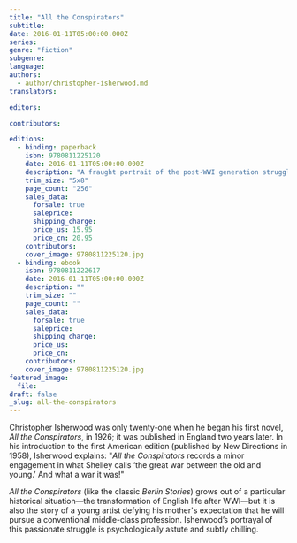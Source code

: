 ```yaml
---
title: "All the Conspirators"
subtitle:
date: 2016-01-11T05:00:00.000Z
series:
genre: "fiction"
subgenre:
language:
authors:
  - author/christopher-isherwood.md
translators:

editors:

contributors:

editions:
  - binding: paperback
    isbn: 9780811225120
    date: 2016-01-11T05:00:00.000Z
    description: "A fraught portrait of the post-WWI generation struggling to break free from the rigid social system that sustained the British Empire "
    trim_size: "5x8"
    page_count: "256"
    sales_data:
      forsale: true
      saleprice:
      shipping_charge:
      price_us: 15.95
      price_cn: 20.95
    contributors:
    cover_image: 9780811225120.jpg
  - binding: ebook
    isbn: 9780811222617
    date: 2016-01-11T05:00:00.000Z
    description: ""
    trim_size: ""
    page_count: ""
    sales_data:
      forsale: true
      saleprice:
      shipping_charge:
      price_us:
      price_cn:
    contributors:
    cover_image: 9780811225120.jpg
featured_image:
  file:
draft: false
_slug: all-the-conspirators
---
```


Christopher Isherwood was only twenty-one when he began his first novel, _All the Conspirators_, in 1926; it was published in England two years later. In his introduction to the first American edition (published by New Directions in 1958), Isherwood explains: "_All the Conspirators_ records a minor engagement in what Shelley calls ‘the great war between the old and young.’ And what a war it was!"

_All the Conspirators_ (like the classic _Berlin Stories_) grows out of a particular historical situation—the transformation of English life after WWI—but it is also the story of a young artist defying his mother's expectation that he will pursue a conventional middle-class profession. Isherwood’s portrayal of this passionate struggle is psychologically astute and subtly chilling.
